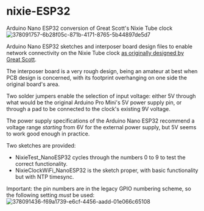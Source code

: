# nixie-ESP32
Arduino Nano ESP32 conversion of Great Scott's Nixie Tube clock
![378091757-6b28f05c-871b-4171-8765-5b44897de5d7](https://github.com/user-attachments/assets/029bbbce-8765-46c3-8cb9-46c2b55ea331)

Arduino Nano ESP32 sketches and interposer board design files to enable network connectivity on the Nixie Tube clock [as originally designed by Great Scott](https://www.youtube.com/watch?v=ObgmVNV1Kfg).

The interposer board is a very rough design, being an amateur at best when PCB design is concerned, with its footprint overhanging on one side the original board's area.

Two solder jumpers enable the selection of input voltage: either 5V through what would be the original Arduino Pro Mini's 5V power supply pin, or through a pad to be connected to the clock's existing 9V voltage.

The power supply specifications of the Arduino Nano ESP32 recommend a voltage range *starting* from 6V for the external power supply, but 5V seems to work good enough in practice.

Two sketches are provided:
* NixieTest_NanoESP32 cycles through the numbers 0 to 9 to test the correct functionality.
* NixieClockWiFi_NanoESP32 is the sketch proper, with basic functionality but with NTP timesync.

Important: the pin numbers are in the legacy GPIO numbering scheme, so the following setting *must* be used:
![378091436-f69a1739-e6cf-4456-aadd-01e066c65108](https://github.com/user-attachments/assets/c0007f6b-5e8f-462b-9aa1-266ff6fd959c)

